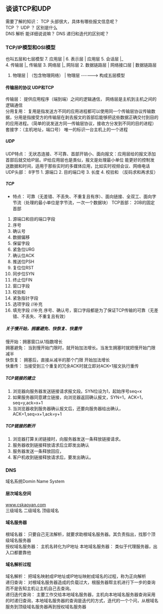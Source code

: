 ## 谈谈TCP和UDP
需要了解的知识：
TCP 头部很大，具体有哪些报文信息呢？   
TCP ？ UDP ？ 区别是什么    
DNS 解析 能详细说说嘛？ DNS 递归和迭代的区别呢？


### TCP/IP模型和OSI模型
也叫五层和七层模型
7. 应用层       |
6. 表示层       |  应用层
5. 会话层       |_    
4. 传输层       |_ 传输层
3. 网络层       |_ 网际层 
2. 数据链路层    |  网络接口层        |   数据链路层
1. 物理层       |   （包含物理网络）  |   物理层     ------> 构成五层模型


#### 传输层的协议  UDP和TCP
传输层： 提供应用程序（端到端）之间的逻辑通信， 网络层是主机到主机之间的逻辑通信    
分用复用： 复用是指发送方不同的应用进程都可以使用同一个传输层协议传输数据，分用是指接受方的传输层在剥去报文的首部后能够把这些数据正确交付到目的的应用进程。（简单的说发送方同一传输层协议，接收方分发到不同的目的进程）
套接字：（主机地址，端口号）  唯一的标识一台主机上的一个进程   
##### UDP
UDP特点： 无状态连接、不可靠、首部开销小、面向报文：应用层给的报文添加首部后就交给IP层。IP给应用层也是类似，报文是处理最小单位
能更好的控制发送数据和时间，适用于那些实时的多媒体应用，比如实时视频会议、网络电话       
UDP头部：  8字节
    1. 源端口
    2. 目的端口号
    3. 长度
    4. 校验和   （反码求和再求反）
##### TCP
- 特点： 可靠（无差错、不丢失、不重复且有序）、面向链接、全双工、面向字节流（处理的最小单位是字节流，一次一个数据块）
TCP首部： 20B的固定首部 
1. 源端口和目的端口字段
2. 序号
3. 确认号
4. 数据偏移
5. 保留字段
6. 紧急位URG
7. 确认位ACK
8. 推送位PSH
9. 复位位RST
10. 同步位SYN
11. 终止位FIN
12. 窗口字段
13. 校验和
14. 紧急指针字段
15. 选项字段  //补充
16. 填充字段  //补充
序号、确认号，窗口字段都是为了保证TCP传输的可靠（无差错、不丢失、不重复且有效）   

##### 关于慢开始，拥塞避免、快恢复、快重传   
慢开始：拥塞窗口从1指数增长  
拥塞避免： 当到慢开始门限时，就开始加法增长。当发生拥塞时就把慢开始门限减半   
快恢复： 拥塞后，直接从减半的那个门限 开始加法增长    
快重传： 当接受到三个重复的冗余ACK时就立即对ACK+1报文执行重传   

##### TCP链接的建立
1. 浏览器向服务器发送链接请求报文段。SYN位设为1，起始序号seq=x
2. 如果服务器同意建立链接，向浏览器返回确认报文，SYN=1，ACK=1，seq=y,ack=x+1
3. 当浏览器收到服务器确认报文后，还要向服务器给出确认，ACK=1,seq=x+1,ack=y+1


##### TCP链接的断开
1. 浏览器打算关闭链接时，向服务器发送一条释放链接请求。
2. 服务器收到链接释放请求后立即发出确认
3. 服务器发送一条释放回应，
4. 客户机收到链接释放请求后，要发出确认。


### DNS
域名系统Domin Name System

#### 层次域名空间   
www.cskaoyan.com    
三级域名  二级域名  顶级域名    

#### 域名服务器
根域名器：  只要自己无法解析，就要求助根域名服务器。其负责指出，找那个顶级域名服务器    
授权域名服务器：  主机名转化为IP地址
本地域名服务器：  类似于代理服务器，出入口都要靠他
 
#### 域名解析过程
域名解析：  把域名映射成IP地址或IP地址映射成域名的过程，称为正向解析    
递归查询：  对根域名服务器造成的负载过大，根服务器帮主机进行下一步的查询而不是告知主机让主机自己去查询。      
递归迭代查询：  主要工作交给本地域名服务器，主机向本地域名服务器查询采用的时递归查询，本地域名服务器的查询是迭代的方式，迭代的一个个问，从根域名服务到顶级域名服务器再到授权域名服务器

